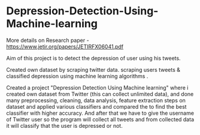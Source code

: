 # Depression-Detection-Using-Machine-learning
More details on Research paper - https://www.jetir.org/papers/JETIRFX06041.pdf

Aim of  this project is to detect the depression of user using his tweets.

Created own dataset by scraping twitter data. scraping users
 tweets & classified depression using machine learning algorithms .


Created a project "Depression Detection Using Machine learning" where i created own dataset from Twitter (this can collect unlimited data), and done many preprocessing, cleaning, data analysis, feature extraction steps on dataset and applied various classifiers and compared the to find the best classifier with higher accuracy. 
And after that we have to give the username of Twitter user so the program will collect all tweets and from collected data it will classify that the user is depressed or not.
